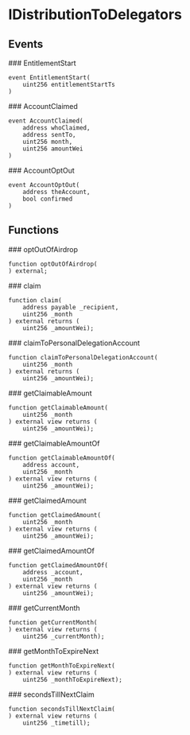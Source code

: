 # IDistributionToDelegators

<div class="api-node-type" markdown>

## Events

<div class="api-node" markdown>
### EntitlementStart

```solidity
event EntitlementStart(
    uint256 entitlementStartTs
)
```

</div>
<div class="api-node" markdown>
### AccountClaimed

```solidity
event AccountClaimed(
    address whoClaimed,
    address sentTo,
    uint256 month,
    uint256 amountWei
)
```

</div>
<div class="api-node" markdown>
### AccountOptOut

```solidity
event AccountOptOut(
    address theAccount,
    bool confirmed
)
```

</div>
</div>
<div class="api-node-type" markdown>

## Functions

<div class="api-node" markdown>
### optOutOfAirdrop

```solidity
function optOutOfAirdrop(
) external;
```

</div>
<div class="api-node" markdown>
### claim

```solidity
function claim(
    address payable _recipient,
    uint256 _month
) external returns (
    uint256 _amountWei);
```

</div>
<div class="api-node" markdown>
### claimToPersonalDelegationAccount

```solidity
function claimToPersonalDelegationAccount(
    uint256 _month
) external returns (
    uint256 _amountWei);
```

</div>
<div class="api-node" markdown>
### getClaimableAmount

```solidity
function getClaimableAmount(
    uint256 _month
) external view returns (
    uint256 _amountWei);
```

</div>
<div class="api-node" markdown>
### getClaimableAmountOf

```solidity
function getClaimableAmountOf(
    address account,
    uint256 _month
) external view returns (
    uint256 _amountWei);
```

</div>
<div class="api-node" markdown>
### getClaimedAmount

```solidity
function getClaimedAmount(
    uint256 _month
) external view returns (
    uint256 _amountWei);
```

</div>
<div class="api-node" markdown>
### getClaimedAmountOf

```solidity
function getClaimedAmountOf(
    address _account,
    uint256 _month
) external view returns (
    uint256 _amountWei);
```

</div>
<div class="api-node" markdown>
### getCurrentMonth

```solidity
function getCurrentMonth(
) external view returns (
    uint256 _currentMonth);
```

</div>
<div class="api-node" markdown>
### getMonthToExpireNext

```solidity
function getMonthToExpireNext(
) external view returns (
    uint256 _monthToExpireNext);
```

</div>
<div class="api-node" markdown>
### secondsTillNextClaim

```solidity
function secondsTillNextClaim(
) external view returns (
    uint256 _timetill);
```

</div>
</div>

